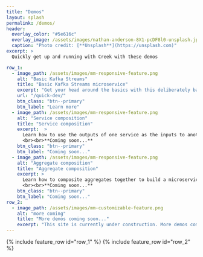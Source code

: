 ```yaml
---
title: "Demos"
layout: splash
permalink: /demos/
header:
  overlay_color: "#5e616c"
  overlay_image: /assets/images/nathan-anderson-8X1-pcDF8l0-unsplash.jpg
  caption: "Photo credit: [**Unsplash**](https://unsplash.com)"
excerpt: >
  Quickly get up and running with Creek with these demos 

row_1:
  - image_path: /assets/images/mm-responsive-feature.png
    alt: "Basic Kafka Streams"
    title: "Basic Kafka Streams microservice"
    excerpt: "Get your head around the basics with this deliberately basic Kafka Streams microservice."
    url: "/quick-dev/"
    btn_class: "btn--primary"
    btn_label: "Learn more"
  - image_path: /assets/images/mm-responsive-feature.png
    alt: "Service composition"
    title: "Service composition"
    excerpt:  >
      Learn how to use the outputs of one service as the inputs to another, within the same aggregate.
      <br><br>**Coming soon...**
    btn_class: "btn--primary"
    btn_label: "Coming soon..."
  - image_path: /assets/images/mm-responsive-feature.png
    alt: "Aggregate composition"
    title: "Aggregate composition"
    excerpt: >
      Learn how to composite aggregates together to build a microservice ecosystem
      <br><br>**Coming soon...**
    btn_class: "btn--primary"
    btn_label: "Coming soon..."
row_2:
  - image_path: /assets/images/mm-customizable-feature.png
    alt: "more coming"
    title: "More demos coming soon..."
    excerpt: "This site is currently under construction. More demos coming very soon!"
---
```


{% include feature_row id="row_1" %}
{% include feature_row id="row_2" %}
